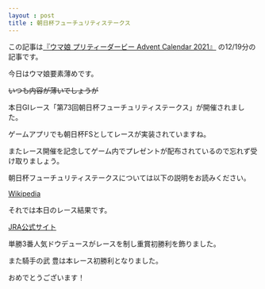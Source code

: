 ```yaml
---
layout : post
title : 朝日杯フューチュリティステークス
---
```


この記事は[『ウマ娘 プリティーダービー Advent Calendar 2021』](https://adventar.org/calendars/6565) の12/19分の記事です。

今日はウマ娘要素薄めです。

~~いつも内容が薄いでしょうが~~

本日GⅠレース「第73回朝日杯フューチュリティステークス」が開催されました。

ゲームアプリでも朝日杯FSとしてレースが実装されていますね。

またレース開催を記念してゲーム内でプレゼントが配布されているので忘れず受け取りましょう。

朝日杯フューチュリティステークスについては以下の説明をお読みください。

[Wikipedia](https://ja.wikipedia.org/wiki/%E6%9C%9D%E6%97%A5%E6%9D%AF%E3%83%95%E3%83%A5%E3%83%BC%E3%83%81%E3%83%A5%E3%83%AA%E3%83%86%E3%82%A3%E3%82%B9%E3%83%86%E3%83%BC%E3%82%AF%E3%82%B9)

それでは本日のレース結果です。

[JRA公式サイト](https://www.jra.go.jp/datafile/seiseki/g1/afs/result/afs2021.html)

単勝3番人気ドウデュースがレースを制し重賞初勝利を飾りました。

また騎手の武 豊は本レース初勝利となりました。

おめでとうございます！
